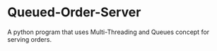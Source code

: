 # Queued-Order-Server
A python program that uses Multi-Threading and Queues concept for serving orders.
